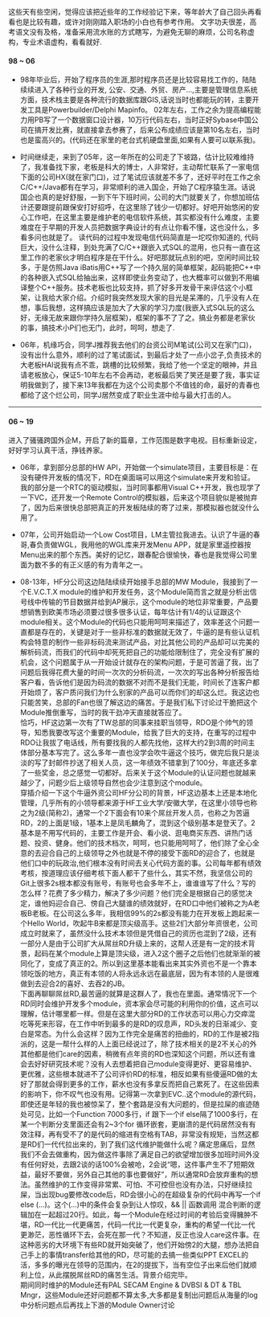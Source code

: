这些天有些空闲，觉得应该把近些年的工作经验记下来，等年龄大了自己回头再看看也是比较有趣，或许对刚刚踏入职场的小白也有参考作用。 文字功夫很差，高考语文没有及格，准备采用流水账的方式瞎写，为避免无聊的麻烦，公司名称虚构，专业术语虚构，看看就好.

#### 98 ~ 06
- 98年毕业后，开始了程序员的生涯,那时程序员还是比较容易找工作的，陆陆续续进入了各种行业的开发, 公安、交通、外贸、房产...,主要是管理信息系统方面，技术栈主要是各种流行的数据库跟GIS,话说当时也都能玩的转，主要开发工具是Powerbuilder/Delphi Mapinfo。 02年左右，工作之余为提高编程能力用PB写了一个数据窗口设计器，10万行代码左右，当时正好Sybase中国公司在搞开发比赛，就直接拿去参赛了，后来公布成绩应该是第10名左右，当时也是蛮高兴的。(代码还在家里的老台式机硬盘里面,如果有人要可以联系我)。

- 时间继续走，来到了05年，这一年所在的公司走了下坡路，估计比较难维持了，我准备找下家，老板是科大的博士，人非常好，主动帮忙联系了一家电信下面的公司HX(就在家门口)，过了笔试应该就差不多了，还好平时在工作之余C/C++/Java都有在学习，非常顺利的进入国企，开始了C程序猿生涯。话说国企也真的是好舒服，一到下午下班时间，公司的大门就要关了，你想加班估计还要跟提前跟保安打好招呼，在这里除了钱少一切都好。好吧开始悠闲的安心工作吧，在这里主要是维护老的电信软件系统，其实都没有什么难度，主要难度在于早期的开发人员把数据字典设计的有点让你看不懂，这也没什么，多看多问也就是了。 读代码的过程中发现电信代码简直是一坨哎你知道的, 代码巨大，没什么注释，到处充满了C/C++跟嵌入式SQL的混用，也只有一直在这里工作的老家伙才明白程序是在干什么。好吧那就玩点别的吧，空闲时间比较多，于是仿照Java iBatis用C++写了一个持久层的简单框架，起码能把C++中的各种嵌入式SQL给抽出来，这样即使业务变动了，也大概率可以做到不用编译整个C++服务。技术老板也比较支持，抓了好多开发骨干来评估这个小框架，让我给大家介绍。介绍时我突然发现大家的目光是呆滞的，几乎没有人在想，事后我想，这样搞应该是加大了大家的学习力度(我嵌入式SQL玩的这么好，无缘无故来跟你学持久层框架)，框架的事不了了之。搞业务都是老家伙的事，搞技术小P们也无门，此时，呵呵，想走了.

- 06年，机缘巧合，同学J推荐我去他们的台资公司M笔试(公司又在家门口)，没有出什么意外，顺利的过了笔试面试，到最后才处了一点小岔子,负责技术的大老板HAI说我有点不乖，跳槽的比较频繁，我给了他一个坚定的眼神，并且请老板放心，保证5-10年左右不会再动，老板最后笑了笑还是要了我，事实证明我做到了，接下来13年我都在为这个公司卖那个不值钱的命，最好的青春也都给了这个烂公司，同学J居然变成了职业生涯中给与最大打击的人。

---

#### 06 ~ 19
进入了骚骚跨国外企M，开启了新的篇章，工作范围是数字电视。目标重新设定，好好学习认真干活，挣钱养家。

- 06年，拿到部分总部的HW API，开始做一个simulate项目，主要目标是：在没有硬件开发板的情况下，RD在桌面端可以用这个simulate来开发和验证。我的部分是一个RTC的驱动模拟，当时同事都用Visual C++开发，我也现学了一下VC，还开发一个Remote Control的模拟器，后来这个项目貌似是被抛弃了，因为后来很快总部把真正的开发板陆续的寄了过来，那模拟器也就没什么用了。

- 07年，公司开始启动一个Low Cost项目，LM主管拉我进去。认识了牛逼的春哥,春负责做WGL，我用他的WGL库来开发Menu APP，就是家里遥控器按Menu出来的那个东西。美好的记忆，跟春配合很愉快，春也是我觉得公司里面为数不多的有正义感的有为青年之一。

- 08-13年，HF分公司这边陆陆续续开始接手总部的MW Module，我接到了一个E.V.C.T.X module的维护和开发任务，这个Module简而言之就是分析出信号线中传输的节目数据并给到AP展示，这个module的地位非常重要，产品要想销售到欧美市场必须要过很多很多认证，每年估计有1/4的认证跟这个module相关。这个Module的代码也只能用呵呵来描述了，效率差这个问题一直都是存在的，关键是对于一些非标准的数据就无效了，牛逼的是有些认证机构会特意的制作一些非标码流来测试产品，对比其他公司的产品却可以完美的解析码流，而我们的代码中却死死把自己的功能给限制住了，完全没有扩展的机会，这个问题属于从一开始设计就存在的架构问题，于是可苦逼了我，出了问题后我得花费大量的时间一次次的分析码流，一次次的写出各种分析报告给客户看，告诉他们是因为码流的数据不对而不是我们无能，时间长了连客户都开始烦了，客户质问我们为什么别家的产品可以而你们的却这么烂。我这边也只能苦笑，总部的Fan也很了解这边的痛苦。于是我们私下讨论过干脆把这个Module推倒重写，当时的我干劲冲天直接就答应了。<BR>
恰巧，HF这边第一次有了TW总部的同事来挂职当领导，RDO是个帅气的领导，知悉我要改写这个重要的Module，给我了巨大的支持，在重写的过程中RDO让我拔了电话线，所有要找我的人都先找他，这样大约2到3周的时间主体部分基本写完了。这么多年一直也没学会吹牛逼这个技巧，做完后我只是淡淡的写了封邮件抄送了相关人员，这一年绩效不错拿到了100分，年底还多拿了一些奖金，总之感觉一切都好。后来关于这个Module的认证问题也就越来越少了，问题少后上级领导自然也会少注意到这个module。<BR>
穿插介绍一下这个牛逼外资公司HF分公司的背景，HF这边基本上还是本地化管理，几乎所有的小领导都来源于HF工业大学/安徽大学，在这里小领导也称之为2级(简称2)，通常一个2下面会有10来个屌丝开发人员，也称之为苦逼RD，2的上面是1级，1基本上是凤毛麟角了，混到这个级别基本是登天了。2基本是不用写代码的，主要工作是开会、看小说、逛电商买东西、讲热门话题、投资、健身。他们的技术档次，呵呵，也只能用呵呵了，他们除了全心全意的去迎合自己的上级领导之外也就是不停的接受下面RD的迎合了，也就是他们口中的玩政治,他们根本没有时间去关心代码方面的事。公司每年都有绩效考核，按道理应该仔细考核下面人都干了些什么，其实不然，我坚信公司的Git上很多2s根本都没有账号，有账号也会多年不上，谁谁谁写了什么？写的怎么样？花费了多少精力，解决了多少问题？他们完全是根据自己的感觉决定，谁他妈迎合自己、傍自己大腿谁的绩效就好，在RD口中他们被称之为A老板B老板。在公司这么多年，我相信99%的2s都没有能力在开发板上跑起来一个Hello World，吹起牛B来都是顶尖级高手。这些2们大部分年资很老，公司成立时就来了，虽然没什么技术本领但是凭借自己的资历也混到了2级，还有一部分人是由于公司扩大从屌丝RD升级上来的，这帮人还是有一定的技术背景，起码在某个module上算是顶尖级，进入2这个圈子之后他们也就渐渐的被同化了，变成了真正的2。所以到这里基本能看出来其实外资也不是一个靠本领吃饭的地方，真正有本领的人将永远永远在最底层，因为有本领的人是很难做到去迎合2的喜好、去吞2的JB。<BR>下面再聊聊屌丝RD,最苦逼的就算是这群人了，我也在里面。通常情况下一个RD同时会维护开发多个module，资本家会尽可能的利用你的价值，这点可以理解，估计哪里都一样。但是在这里大部分RD的工作状态可以用心力交瘁混吃等死来形容，在工作中听到最多的是RD的叹息声，RD头发的日渐减少、变白是常态。为什么会这样？因为工作完全是痛苦的扭曲的，RD的工作是被2指派的，这是一帮什么样的人上面已经说过了，除了技术相关的是2不关心的外其他都是他们care的因素，稍微有点年资的RD也深知这个问题，所以还有谁会去好好研究技术呢？没有人去想着把自己module变得更好、更容易维护、更优雅，这些根本就进不了公司评价RD的标准，相反如果有些傻逼RD做的太好了那就会得到更多的工作，薪水也没有多拿反而把自己累死了。在这些因素的影响下，你不叹气也没有用。记得第一次拿到EVC..这个module的源代码，即使还是年轻的我也被惊呆了，整个套路是没有大问题的，但是拉屎的痕迹随处可见，比如一个Function 7000多行，if 跟下一个if else隔了1000多行，在某一个判断分支里面还会有2~3个for 循环嵌套，更崩溃的是代码居然没有有效注释，再有受不了的是代码的缩进有空格有TAB，非常没有规矩，当然这都是RD们一代代拉出来的，到了我们这代维护能做什么呢？痛定思痛后，显然我们不会去做重构，因为做这件事除了满足自己的欲望增加很多加班时间外没有任何好处，去跟2谈的话100%会被呛，2会说“嗯，这件事产生不了短期效益，最好不要做，另外自己其他的事也要做好”，所以通常RD会放弃重构的想法。虽然维护的工作变得非常累、可怕、不可控但也没有办法，只好继续拉屎，当出现bug要修改code后，RD会很小心的在超级复杂的代码中再写一个if else (...)。这个(...)中的条件会复杂到让人惊叹，&& || 函数调用 混合判断的逻辑加在一起超过20行。如此，每一个Module在经过时间的考验后变得臃肿不堪，RD一代比一代更痛苦，代码一代比一代更复杂，重构的希望一代比一代更渺茫，恶性循环下去，会死在那一代？不知道，反正也没人care这件事。在这种恶劣的大环境下有些RD就开始突破了，他们开始傍2的大腿，想办法把自己手上的事情transfer给其他的RD，尽可能的去搞一些类似PPT EXCEL的活，多多的曝光在领导的范围内，在2的提拔下，当有空位子出来后他们就顺利上位，从此摆脱屌丝RD的痛苦生活。背景介绍完毕。<BR>
期间同时维护的Module还有PAL SECAM Engine & DVBSI & DT & TBL Mngr，这些Module还好问题都不算太多,大多都是复制出问题后从海量的log中分析问题点后再找上下游的Module Owner讨论
